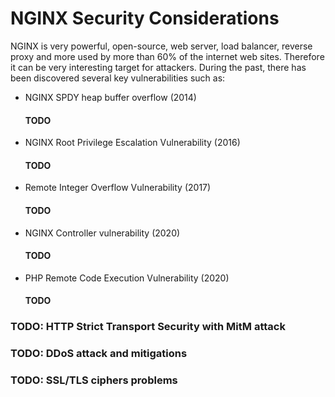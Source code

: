 # NGINX Security Considerations

NGINX is very powerful, open-source, web server, load balancer, reverse proxy and more used by more than 60% of the internet web sites. Therefore it can be very interesting target for attackers. During the past, there has been discovered several key vulnerabilities such as:
- NGINX SPDY heap buffer overflow (2014)
  #### TODO
- NGINX Root Privilege Escalation Vulnerability (2016)
  #### TODO
- Remote Integer Overflow Vulnerability (2017)
  #### TODO
- NGINX Controller vulnerability (2020)
  #### TODO
- PHP Remote Code Execution Vulnerability (2020)
  #### TODO

### TODO: HTTP Strict Transport Security with MitM attack

### TODO: DDoS attack and mitigations

### TODO:  SSL/TLS ciphers problems


